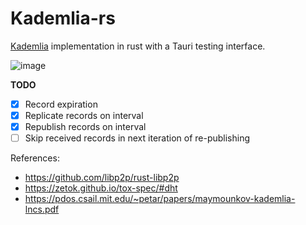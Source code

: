 # Kademlia-rs
[Kademlia](https://en.wikipedia.org/wiki/Kademlia) implementation in rust with a Tauri testing interface.

![image](https://github.com/MatsDK/Kademlia-rs/assets/67562518/d72a40f9-dce1-40b8-a964-e8779cde92d4)

**TODO**
- [x] Record expiration
- [x] Replicate records on interval
- [x] Republish records on interval
- [ ] Skip received records in next iteration of re-publishing

References: 
- https://github.com/libp2p/rust-libp2p
- https://zetok.github.io/tox-spec/#dht
- https://pdos.csail.mit.edu/~petar/papers/maymounkov-kademlia-lncs.pdf

